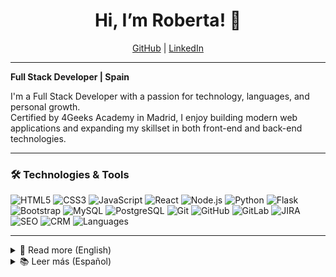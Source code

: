 <h1 align="center">Hi, I’m Roberta! 👋</h1>

<p align="center">
  <a href="https://github.com/robertaval">GitHub</a> |
  <a href="https://www.linkedin.com/in/roberta-valyte">LinkedIn</a>
</p>

---

**Full Stack Developer | Spain**

I'm a Full Stack Developer with a passion for technology, languages, and personal growth.  
Certified by 4Geeks Academy in Madrid, I enjoy building modern web applications and expanding my skillset in both front-end and back-end technologies.

---

### 🛠️ Technologies & Tools

![HTML5](https://img.shields.io/badge/-HTML5-E34F26?logo=html5&logoColor=white)
![CSS3](https://img.shields.io/badge/-CSS3-1572B6?logo=css3)
![JavaScript](https://img.shields.io/badge/-JavaScript-F7DF1E?logo=javascript&logoColor=black)
![React](https://img.shields.io/badge/-React-61DAFB?logo=react&logoColor=black)
![Node.js](https://img.shields.io/badge/-Node.js-339933?logo=nodedotjs&logoColor=white)
![Python](https://img.shields.io/badge/-Python-3776AB?logo=python&logoColor=white)
![Flask](https://img.shields.io/badge/-Flask-000000?logo=flask&logoColor=white)
![Bootstrap](https://img.shields.io/badge/-Bootstrap-563D7C?logo=bootstrap&logoColor=white)
![MySQL](https://img.shields.io/badge/-MySQL-4479A1?logo=mysql&logoColor=white)
![PostgreSQL](https://img.shields.io/badge/-PostgreSQL-336791?logo=postgresql&logoColor=white)
![Git](https://img.shields.io/badge/-Git-F05032?logo=git&logoColor=white)
![GitHub](https://img.shields.io/badge/-GitHub-181717?logo=github)
![GitLab](https://img.shields.io/badge/-GitLab-FCA121?logo=gitlab)
![JIRA](https://img.shields.io/badge/-JIRA-0052CC?logo=jira)
![SEO](https://img.shields.io/badge/-SEO-4285F4?logo=google)
![CRM](https://img.shields.io/badge/-CRM-00A8E8?logo=salesforce)
![Languages](https://img.shields.io/badge/-Languages-6D6D6D?logo=polywork)

---

<details>
  <summary>📖 Read more (English)</summary>

  👩‍💻 I'm a motivated Full Stack Developer, recently certified by 4Geeks Academy in Madrid. With a background in project management, content writing, and SEO, I bring strong communication and organizational skills to every project. I enjoy building modern web applications using **JavaScript, React, Node.js, and SQL**, and I am passionate about learning new technologies and best practices in software development.

  🚀 **What I’m working on:**  
  - Building full stack projects with React and Python  
  - Exploring artificial intelligence and machine learning fundamentals 🤖  
  - Deepening my knowledge of cloud services and DevOps tools ☁️⚙️  
  - Continuously learning through online courses and coding challenges 🎓

  🌍 **Languages:**  
  English (Fluent), Spanish (Proficient), Lithuanian (Native), Russian (Native)

  📬 **How to reach me:**  
  - Email: roberta_valyte@hotmail.com  
  - [LinkedIn](https://www.linkedin.com/in/roberta-valyte)  
  - [Portfolio](https://github.com/robertaval)

  🎯 **Interests:**  
  Personal development, language learning, Latin dance 💃, martial arts 🥋.
</details>

<details>
  <summary>📚 Leer más (Español)</summary>

  👩‍💻 Soy desarrolladora Full Stack, titulada recientemente en 4Geeks Academy (Madrid). Además de mi formación tecnológica, cuento con experiencia en gestión de proyectos, redacción de contenidos y SEO, lo que me aporta habilidades de comunicación y organización en el entorno profesional. Disfruto creando aplicaciones web modernas con **JavaScript, React, Node.js y SQL**, y siempre busco aprender nuevas tecnologías y buenas prácticas en desarrollo.

  🚀 **En qué estoy trabajando:**  
  - Desarrollando proyectos full stack con React y Python  
  - Explorando fundamentos de inteligencia artificial y machine learning 🤖  
  - Profundizando en servicios cloud y herramientas DevOps ☁️⚙️  
  - Formándome continuamente a través de cursos online y retos de programación 🎓

  🌍 **Idiomas:**  
  Inglés (Nativo), Español (Avanzado), Lituano (Nativo), Ruso (Nativo)

  📬 **Contacto:**  
  - Email: roberta_valyte@hotmail.com  
  - [LinkedIn](https://www.linkedin.com/in/roberta-valyte)  
  - [Portafolio](https://github.com/robertaval)

  🎯 **Intereses:**  
  Desarrollo personal, aprendizaje de idiomas, baile latino 💃 y artes marciales 🥋.
</details>

